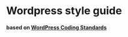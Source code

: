 # Wordpress style guide
#### based on [WordPress Coding Standards](https://codex.wordpress.org/WordPress_Coding_Standards)

